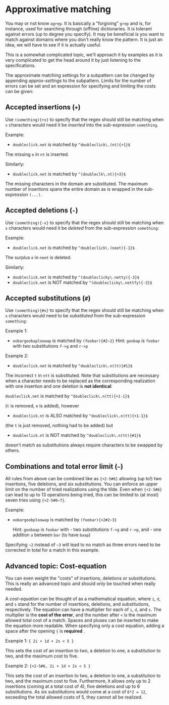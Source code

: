 # Approximative matching

You may or not know `agrep`. It is basically a "forgiving" `grep` and is, for instance, used for searching through (offline) dictionaries. It is tolerant against errors (up to degree you specify). It may be beneficial is you want to match against domains where you don't really know the pattern. It is just an idea, we will have to see if it is actually useful.

This is a somewhat complicated topic, we'll approach it by examples as it is very complicated to get the head around it by just listening to the specifications.

The approximate matching settings for a subpattern can be changed by appending *approx-settings* to the subpattern. Limits for the number of errors can be set and an expression for specifying and limiting the costs can be given:

## Accepted **insertions** (`+`)

Use `(something){+x}` to specify that the regex should still be matching when `x` characters would need it be *inserted* into the sub-expression `something`.

Example:

- `doubleclick.net` is matched by `^doubleclick\.(nt){+1}$`

The missing `e` in `nt` is inserted.

Similarly:

- `doubleclick.net` is matched by `^(doubleclk\.nt){+3}$`

The missing characters in the domain are substituted. The maximum number of insertions spans the entire domain as is wrapped in the sub-expression `(...)`.

## Accepted **deletions** (`-`)

Use `(something){-x}` to specify that the regex should still be matching when `x` characters would need it be *deleted* from the sub-expression `something`:

Example:

- `doubleclick.net` is matched by `^doubleclick\.(neet){-1}$`

The surplus `e` in `neet` is deleted.

Similarly:

- `doubleclick.net` is matched by `^(doubleclicky\.netty){-3}$`
- `doubleclick.net` is NOT matched by `^(doubleclicky\.nettfy){-3}$`

## Accepted **substitutions** (`#`)

Use `(something){#x}` to specify that the regex should still be matching when `x` characters would need to be *substituted* from the sub-expression `something`:

Example 1:

- `oobargoobaploowap` is matched by `(foobar){#2~2}`
Hint: `goobap` is `foobar` with two substitutions `f->g` and `r->p`

Example 2:

- `doubleclick.net` is matched by `^doubleclick\.n(tt){#1}$`

The incorrect `t` in `ntt` is substituted. Note that substitutions are necessary when a character needs to be replaced as the corresponding realization with one insertion and one deletion is **not identical**:

`doubleclick.net` is matched by `^doubleclick\.n(tt){+1-1}$`

(`t` is removed, `e` is added), however

- `doubleclick.nt` is ALSO matched by `^doubleclick\.n(tt){+1-1}$`

(the `t` is just removed, nothing had to be added) but

- `doubleclick.nt` is NOT matched by `^doubleclick\.n(tt){#1}$`

doesn't match as substitutions always require characters to be swapped by others.

## Combinations and total error limit (`~`)

All rules from above can be combined like as `{+2-5#6}` allowing (up to!) two insertions, five deletions, and six substitutions. You can enforce an upper limit on the number of tried realizations using the tilde. Even when `{+2-5#6}` can lead to up to 13 operations being tried, this can be limited to (at most) seven tries using `{+2-5#6~7}`.

Example:

- `oobargoobploowap` is matched by `(foobar){+2#2~3}`

    Hint: `goobaap` is `foobar` with
            - two substitutions `f->g` and `r->p`, and
            - one addition `a` between `bar` (to have `baap`)

Specifying `~2` instead of `~3` will lead to no match as three errors need to be corrected in total for a match in this example.

## Advanced topic: Cost-equation

You can even weight the "costs" of insertions, deletions or substitutions. This is really an advanced topic and should only be touched when really needed.

A *cost-equation* can be thought of as a mathematical equation, where `i`, `d`, and `s` stand for the number of insertions, deletions, and substitutions, respectively. The equation can have a multiplier for each of `i`, `d`, and `s`.
The multiplier is the **cost of the error**, and the number after `<` is the maximum allowed total cost of a match. Spaces and pluses can be inserted to make the equation more readable. When specifying only a cost equation, adding a space after the opening `{` is **required** .

Example 1: `{ 2i + 1d + 2s < 5 }`

This sets the cost of an insertion to two, a deletion to one, a substitution to two, and the maximum cost to five.

Example 2: `{+2-5#6, 2i + 1d + 2s < 5 }`

This sets the cost of an insertion to two, a deletion to one, a substitution to two, and the maximum cost to five. Furthermore, it allows only up to 2 insertions (coming at a total cost of 4), five deletions and up to 6 substitutions. As six substitutions would come at a cost of `6*2 = 12`, exceeding the total allowed costs of 5, they cannot all be realized.

